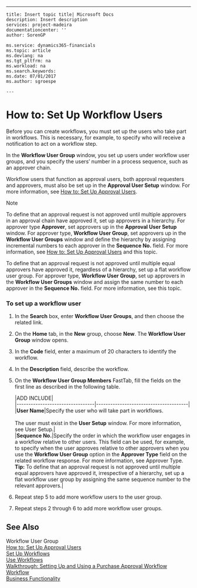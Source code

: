 ---
    title: Insert topic title| Microsoft Docs
    description: Insert description
    services: project-madeira
    documentationcenter: ''
    author: SorenGP

    ms.service: dynamics365-financials
    ms.topic: article
    ms.devlang: na
    ms.tgt_pltfrm: na
    ms.workload: na
    ms.search.keywords:
    ms.date: 07/01/2017
    ms.author: sgroespe

    ---
# How to: Set Up Workflow Users
Before you can create workflows, you must set up the users who take part in workflows. This is necessary, for example, to specify who will receive a notification to act on a workflow step.  
  
 In the **Workflow User Group** window, you set up users under workflow user groups, and you specify the users’ number in a process sequence, such as an approver chain.  
  
 Workflow users that function as approval users, both approval requesters and approvers, must also be set up in the **Approval User Setup** window. For more information, see [How to: Set Up Approval Users](../how-to-set-up-approval-users.md).  
  
> [!NOTE]  
>  To define that an approval request is not approved until multiple approvers in an approval chain have approved it, set up approvers in a hierarchy. For approver type **Approver**, set approvers up in the **Approval User Setup** window. For approver type, **Workflow User Group**, set approvers up in the **Workflow User Groups** window and define the hierarchy by assigning incremental numbers to each approver in the **Sequence No.** field. For more information, see [How to: Set Up Approval Users](../how-to-set-up-approval-users.md) and this topic.  
>   
>  To define that an approval request is not approved until multiple equal approvers have approved it, regardless of a hierarchy, set up a flat workflow user group. For approver type, **Workflow User Group**, set up approvers in the **Workflow User Groups** window and assign the same number to each approver in the **Sequence No.** field. For more information, see this topic.  
  
### To set up a workflow user  
  
1.  In the **Search** box, enter **Workflow User Groups**, and then choose the related link.  
  
2.  On the **Home** tab, in the **New** group, choose **New**. The **Workflow User Group** window opens.  
  
3.  In the **Code** field, enter a maximum of 20 characters to identify the workflow.  
  
4.  In the **Description** field, describe the workflow.  
  
5.  On the **Workflow User Group Members** FastTab, fill the fields on the first line as described in the following table.  
  
    |ADD INCLUDE<!--[!INCLUDE[bp_tablefield](../../includes/bp_tabledescription_md.md)]-->|  
    |---------------------------------|---------------------------------------|  
    |**User Name**|Specify the user who will take part in workflows.<br /><br /> The user must exist in the **User Setup** window. For more information, see User Setup.|  
    |**Sequence No.**|Specify the order in which the workflow user engages in a workflow relative to other users. This field can be used, for example, to specify when the user approves relative to other approvers when you use the **Workflow User Group** option in the **Approver Type** field on the related workflow response. For more information, see Approver Type. **Tip:**  To define that an approval request is not approved until multiple equal approvers have approved it, irrespective of a hierarchy, set up a flat workflow user group by assigning the same sequence number to the relevant approvers.|  
  
6.  Repeat step 5 to add more workflow users to the user group.  
  
7.  Repeat steps 2 through 6 to add more workflow user groups.  
  
## See Also  
 Workflow User Group   
 [How to: Set Up Approval Users](../how-to-set-up-approval-users.md)   
 [Set Up Workflows](../set-up-workflows.md)   
 [Use Workflows](../use-workflows.md)   
 [Walkthrough: Setting Up and Using a Purchase Approval Workflow](../walkthrough-setting-up-and-using-a-purchase-approval-workflow.md)   
 [Workflow](../workflow.md)   
 [Business Functionality](../Business%20Functionality.md)